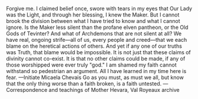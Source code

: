 Forgive me. I claimed belief once, swore with tears in my eyes that Our Lady was the Light, and through her blessing, I knew the Maker. But I cannot brook the division between what I have tried to know and what I cannot ignore.
Is the Maker less silent than the profane elven pantheon, or the Old Gods of Tevinter? And what of Archdemons that are not silent at all? We have real, ongoing strife—all of us, every people and creed—that we each blame on the heretical actions of others. And yet if any one of our truths was Truth, that blame would be impossible. It is not just that these claims of divinity cannot co-exist. It is that no other claims could be made, if any of those worshipped were ever truly "god."
I am shamed my faith cannot withstand so pedestrian an argument. All I have learned in my time here is fear.
—Initiate Micaela Chevais
Go as you must, as must we all, but know that the only thing worse than a faith broken, is a faith untested.
—Correspondence and teachings of Mother Hevara, Val Royeaux archive
